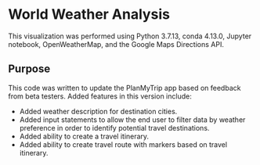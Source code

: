 # World Weather Analysis

This visualization was performed using Python 3.7.13, conda 4.13.0, Jupyter notebook, OpenWeatherMap, and the Google Maps Directions API.

## Purpose

This code was written to update the PlanMyTrip app based on feedback from beta testers. Added features in this version include:
* Added weather description for destination cities.
* Added input statements to allow the end user to filter data by weather preference in order to identify potential travel destinations.
* Added ability to create a travel itinerary.
* Added ability to create travel route with markers based on travel itinerary.